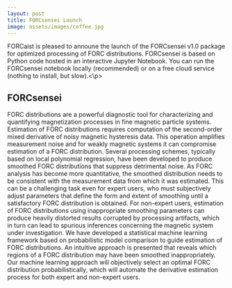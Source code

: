 ```yaml
---
layout: post
title: FORCsensei Launch
image: assets/images/coffee.jpg
---
```


<p>FORCaist is pleased to announe the launch of the FORCsensei v1.0 package for optimized processing of FORC distributions. FORCsensei is based on Python code hosted in an interactive Jupyter Notebook. You can run the FORCsensei notebook locally (recommended) or on a free cloud service (nothing to install, but slow).<\p> 
  
  <h2> FORCsensei </h2>
<p>FORC distributions are a powerful diagnostic tool for characterizing and quantifying magnetization processes in fine magnetic particle systems. Estimation of FORC distributions requires computation of the second-order mixed derivative of noisy magnetic hysteresis data. This operation amplifies measurement noise and for weakly magnetic systems it can compromise estimation of a FORC distribution. Several processing schemes, typically based on local polynomial regression, have been developed to produce smoothed FORC distributions that suppress detrimental noise. As FORC analysis has become more quantitative, the smoothed distribution needs to be consistent with the measurement data from which it was estimated. This can be a challenging task even for expert users, who must subjectively adjust parameters that define the form and extent of smoothing until a satisfactory FORC distribution is obtained. For non-expert users, estimation of FORC distributions using inappropriate smoothing parameters can produce heavily distorted results corrupted by processing artifacts, which in turn can lead to spurious inferences concerning the magnetic system under investigation. We have developed a statistical machine learning framework based on probabilistic model comparison to guide estimation of FORC distributions. An intuitive approach is presented that reveals which regions of a FORC distribution may have been smoothed inappropriately. Our machine learning approach will objectively select an optimal FORC distribution probabilistically, which will automate the derivative estimation process for both expert and non-expert users.</p>
